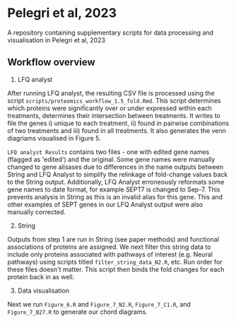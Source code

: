 # Pelegri et al, 2023
A repository containing supplementary scripts for data processing and visualisation in Pelegri et al, 2023

## Workflow overview

1. LFQ analyst

After running LFQ analyst, the resulting CSV file is processed using the script `scripts/proteomics_workflow_1.5_fold.Rmd`. This script determines which proteins were significantly over or under expressed within each treatments, determines their intersection between treatments. It writes to file the genes i) unique to each treatment, ii) found in pairwise combinations of two treatments and iii) found in all treatments. It also generates the venn diagriams visualised in Figure 5.

`LFQ analyst Results` contains two files - one with edited gene names (flagged as 'edited') and the original. Some gene names were manually changed to gene alisases due to differences in the name outputs between String and LFQ Analyst to simplify the relinkage of fold-change values back to the String output. Additionally, LFQ Analyst erroneously reformats some gene names to date format, for example SEPT7 is changed to Sep-7. This prevents analysis in String as this is an invalid alias for this gene. This and other examples of SEPT genes in our LFQ Analyst output were also manually corrected.

2. String

Outputs from step 1 are run in String (see paper methods) and functional associations of proteins are assigned. We next filter this string data to include only proteins associated with pathways of interest (e.g. Neural pathways) using scripts titled `filter_string_data_N2.R`, etc. Run order for these files doesn't matter. This script then binds the fold changes for each protein back in as well.

3. Data visualisation

Next we run `Figure_6.R` and `Figure_7_N2.R`, `Figure_7_C1.R`, and `Figure_7_B27.R` to generate our chord diagrams.
